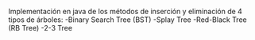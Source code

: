 Implementación en java de los métodos de inserción y eliminación de 4 tipos de árboles:
-Binary Search Tree (BST)
-Splay Tree
-Red-Black Tree (RB Tree)
-2-3 Tree